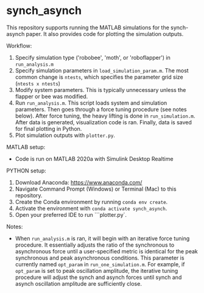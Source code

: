 # synch_asynch
 
This repository supports running the MATLAB simulations for the synch-asynch paper. It also provides code for plotting the simulation outputs.

Workflow:
1. Specify simulation type ('robobee', 'moth', or 'roboflapper') in ```run_analysis.m```
2. Specify simulation parameters in ```load_simulation_param.m```. The most common change is ```ntests```, which specifies the parameter grid size (```ntests x ntests```)
3. Modify system parameters. This is typically unnecessary unless the flapper or bee was modified.
4. Run ```run_analysis.m```. This script loads system and simulation parameters. Then goes through a force tuning procedure (see notes below). After force tuning, the heavy lifting is done in ```run_simulation.m```. After data is generated, visualization code is ran. Finally, data is saved for final plotting in Python.
6. Plot simulation outputs with ```plotter.py```.



MATLAB setup:
* Code is run on MATLAB 2020a with Simulink Desktop Realtime

PYTHON setup:
1. Download Anaconda: https://www.anaconda.com/
2. Navigate Command Prompt (Windows) or Terminal (Mac) to this repository.
3. Create the Conda environment by running ```conda env create```.
4. Activate the environment with ```conda activate synch_asynch```.
5. Open your preferred IDE to run ```plotter.py`.


Notes:
* When ```run_analysis.m``` is ran, it will begin with an iterative force tuning procedure. It essentially adjusts the ratio of the synchronous to asynchronous force until a user-specified metric is identical for the peak synchronous and peak asynchronous conditions. This parameter is currently named ```opt_param``` in ```run_one_simulation.m```. For example, if ```opt_param``` is set to peak oscillation amplitude, the iterative tuning procedure will adjust the synch and asynch forces until synch and asynch oscillation amplitude are sufficiently close.
